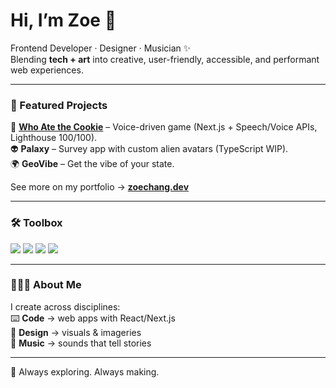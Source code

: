 # Hi, I’m Zoe 👋

Frontend Developer · Designer · Musician ✨  
Blending **tech + art** into creative, user-friendly, accessible, and performant web experiences.  

---

### 🚀 Featured Projects
🍪 [**Who Ate the Cookie**](https://whoatethecookie.fun/) – Voice-driven game (Next.js + Speech/Voice APIs, Lighthouse 100/100).  
👽 **Palaxy** – Survey app with custom alien avatars (TypeScript WIP).  
🌍 **GeoVibe** – Get the vibe of your state.  

See more on my portfolio → [**zoechang.dev**](https://zoechang.dev)

---

### 🛠 Toolbox
<p>
  <img src="https://img.shields.io/badge/-React-61DAFB?logo=react&logoColor=000&style=flat" />
  <img src="https://img.shields.io/badge/-Next.js-000000?logo=next.js&logoColor=fff&style=flat" />
  <img src="https://img.shields.io/badge/-TypeScript-3178C6?logo=typescript&logoColor=fff&style=flat" />
  <img src="https://img.shields.io/badge/-TailwindCSS-38B2AC?logo=tailwind-css&logoColor=fff&style=flat" />
</p>

---

### 👩🏻‍💻 About Me
I create across disciplines:  
⌨️ **Code** → web apps with React/Next.js  
🎨 **Design** → visuals & imageries  
🎹 **Music** → sounds that tell stories

---

💫 Always exploring. Always making.
